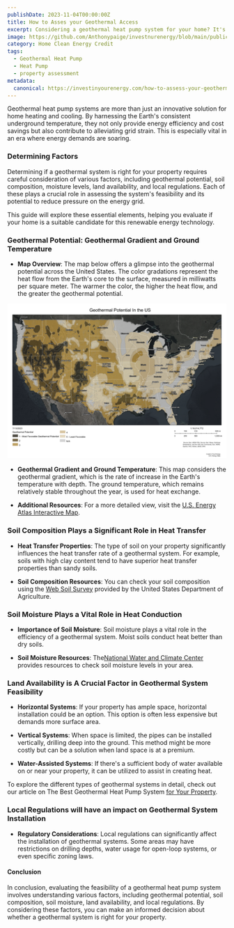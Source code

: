 ```yaml
---
publishDate: 2023-11-04T00:00:00Z
title: How to Asses your Geothermal Access
excerpt: Considering a geothermal heat pump system for your home? It's vital to comprehend the elements that can impact the system's efficiency. This guide will walk you through the crucial considerations, enabling you to evaluate the feasibility of a geothermal heat pump system for your property.
image: https://github.com/Anthonypaige/investnurenergy/blob/main/public/images/cover-art/Geo-2-cover-art.png?raw=true'
category: Home Clean Energy Credit
tags:
  - Geothermal Heat Pump
  - Heat Pump
  - property assessment
metadata:
  canonical: https://investinyourenergy.com/how-to-assess-your-geothermal-access
---
```


Geothermal heat pump systems are more than just an innovative solution for home heating and cooling. By harnessing the Earth's consistent underground temperature, they not only provide energy efficiency and cost savings but also contribute to alleviating grid strain. This is especially vital in an era where energy demands are soaring.

### Determining Factors

Determining if a geothermal system is right for your property requires careful consideration of various factors, including geothermal potential, soil composition, moisture levels, land availability, and local regulations. Each of these plays a crucial role in assessing the system's feasibility and its potential to reduce pressure on the energy grid.

This guide will explore these essential elements, helping you evaluate if your home is a suitable candidate for this renewable energy technology.

### Geothermal Potential: Geothermal Gradient and Ground Temperature

- **Map Overview**: The map below offers a glimpse into the geothermal potential across the United States. The color gradations represent the heat flow from the Earth's core to the surface, measured in milliwatts per square meter. The warmer the color, the higher the heat flow, and the greater the geothermal potential.

![Super wide](https://github.com/Anthonypaige/investnurenergy/blob/main/public/images/page-art/GEO-map-page-art.png?raw=true)

- **Geothermal Gradient and Ground Temperature**: This map considers the geothermal gradient, which is the rate of increase in the Earth's temperature with depth. The ground temperature, which remains relatively stable throughout the year, is used for heat exchange.

- **Additional Resources**: For a more detailed view, visit the [U.S. Energy Atlas Interactive Map](https://atlas.eia.gov/datasets/eia::geothermal-potential/explore).

### Soil Composition Plays a Significant Role in Heat Transfer

- **Heat Transfer Properties**: The type of soil on your property significantly influences the heat transfer rate of a geothermal system. For example, soils with high clay content tend to have superior heat transfer properties than sandy soils.

- **Soil Composition Resources**: You can check your soil composition using the [Web Soil Survey](https://websoilsurvey.sc.egov.usda.gov/) provided by the United States Department of Agriculture.

### Soil Moisture Plays a Vital Role in Heat Conduction

- **Importance of Soil Moisture**: Soil moisture plays a vital role in the efficiency of a geothermal system. Moist soils conduct heat better than dry soils.

- **Soil Moisture Resources**: The[National Water and Climate Center](https://www.wcc.nrcs.usda.gov/) provides resources to check soil moisture levels in your area.

### Land Availability is A Crucial Factor in Geothermal System Feasibility

- **Horizontal Systems**: If your property has ample space, horizontal installation could be an option. This option is often less expensive but demands more surface area.

- **Vertical Systems**: When space is limited, the pipes can be installed vertically, drilling deep into the ground. This method might be more costly but can be a solution when land space is at a premium.

- **Water-Assisted Systems**: If there's a sufficient body of water available on or near your property, it can be utilized to assist in creating heat.

To explore the different types of geothermal systems in detail, check out our article on The Best Geothermal Heat Pump System [for Your Property](which-geothermal-heat-pump-system-fits-your-property).

### Local Regulations will have an impact on Geothermal System Installation

- **Regulatory Considerations**: Local regulations can significantly affect the installation of geothermal systems. Some areas may have restrictions on drilling depths, water usage for open-loop systems, or even specific zoning laws.

#### Conclusion

In conclusion, evaluating the feasibility of a geothermal heat pump system involves understanding various factors, including geothermal potential, soil composition, soil moisture, land availability, and local regulations. By considering these factors, you can make an informed decision about whether a geothermal system is right for your property.
